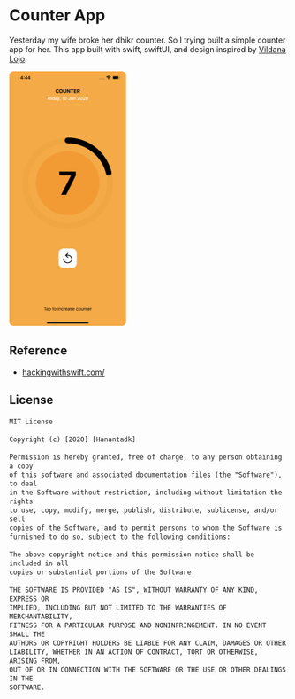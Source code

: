 # Counter App
Yesterday my wife broke her dhikr counter. So I trying built a simple counter app for her. This app built with swift,  swiftUI, and design inspired by [Vildana Lojo](https://dribbble.com/vikavld).

<img src="https://github.com/hdk24/counter-swift/blob/master/screenshot/sc_home_app.png" width="212" height="460"> 


## Reference
* [hackingwithswift.com/](https://hackingwithswift.com/)


## License

```
MIT License

Copyright (c) [2020] [Hanantadk]

Permission is hereby granted, free of charge, to any person obtaining a copy
of this software and associated documentation files (the "Software"), to deal
in the Software without restriction, including without limitation the rights
to use, copy, modify, merge, publish, distribute, sublicense, and/or sell
copies of the Software, and to permit persons to whom the Software is
furnished to do so, subject to the following conditions:

The above copyright notice and this permission notice shall be included in all
copies or substantial portions of the Software.

THE SOFTWARE IS PROVIDED "AS IS", WITHOUT WARRANTY OF ANY KIND, EXPRESS OR
IMPLIED, INCLUDING BUT NOT LIMITED TO THE WARRANTIES OF MERCHANTABILITY,
FITNESS FOR A PARTICULAR PURPOSE AND NONINFRINGEMENT. IN NO EVENT SHALL THE
AUTHORS OR COPYRIGHT HOLDERS BE LIABLE FOR ANY CLAIM, DAMAGES OR OTHER
LIABILITY, WHETHER IN AN ACTION OF CONTRACT, TORT OR OTHERWISE, ARISING FROM,
OUT OF OR IN CONNECTION WITH THE SOFTWARE OR THE USE OR OTHER DEALINGS IN THE
SOFTWARE.
```
